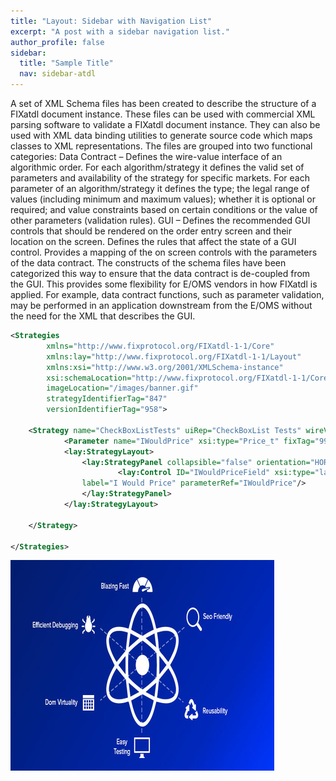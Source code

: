 ```yaml
---
title: "Layout: Sidebar with Navigation List"
excerpt: "A post with a sidebar navigation list."
author_profile: false
sidebar:
  title: "Sample Title"
  nav: sidebar-atdl
---
```


A set of XML Schema files has been created to describe the structure of a FIXatdl document instance. These files can be
used with commercial XML parsing software to validate a FIXatdl document instance. They can also be used with XML
data binding utilities to generate source code which maps classes to XML representations. The files are grouped into two
functional categories:
Data Contract – Defines the wire-value interface of an algorithmic order. For each algorithm/strategy it defines
the valid set of parameters and availability of the strategy for specific markets. For each parameter of an
algorithm/strategy it defines the type; the legal range of values (including minimum and maximum values);
whether it is optional or required; and value constraints based on certain conditions or the value of other
parameters (validation rules).
GUI – Defines the recommended GUI controls that should be rendered on the order entry screen and their
location on the screen. Defines the rules that affect the state of a GUI control. Provides a mapping of the on
screen controls with the parameters of the data contract.
The constructs of the schema files have been categorized this way to ensure that the data contract is de-coupled from the
GUI. This provides some flexibility for E/OMS vendors in how FIXatdl is applied. For example, data contract functions,
such as parameter validation, may be performed in an application downstream from the E/OMS without the need for the
XML that describes the GUI.

```xml
<Strategies
        xmlns="http://www.fixprotocol.org/FIXatdl-1-1/Core"
        xmlns:lay="http://www.fixprotocol.org/FIXatdl-1-1/Layout"
        xmlns:xsi="http://www.w3.org/2001/XMLSchema-instance"
        xsi:schemaLocation="http://www.fixprotocol.org/FIXatdl-1-1/Core"
        imageLocation="/images/banner.gif"
        strategyIdentifierTag="847"
        versionIdentifierTag="958">

    <Strategy name="CheckBoxListTests" uiRep="CheckBoxList Tests" wireValue="1" providerID="TEST">
    		<Parameter name="IWouldPrice" xsi:type="Price_t" fixTag="9999" use="optional" minValue="-10" maxValue="100"/>
    		<lay:StrategyLayout>
    			<lay:StrategyPanel collapsible="false" orientation="HORIZONTAL" title="Externally fed FIX_Price value">
    					<lay:Control ID="IWouldPriceField" xsi:type="lay:TextField_t"
                label="I Would Price" parameterRef="IWouldPrice"/>
    			</lay:StrategyPanel>
    		</lay:StrategyLayout>

    </Strategy>

</Strategies>
```

![screen shot](/assets/images/reactjs.jpg)


